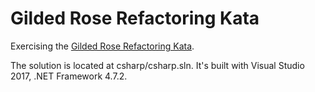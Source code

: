 # Gilded Rose Refactoring Kata

Exercising the [Gilded Rose Refactoring Kata](https://github.com/emilybache/GildedRose-Refactoring-Kata).

The solution is located at csharp/csharp.sln. It's built with Visual Studio 2017, .NET Framework 4.7.2.
